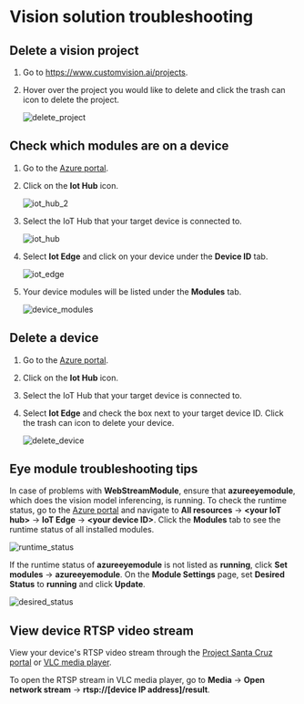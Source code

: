 # Vision solution troubleshooting

## Delete a vision project

1. Go to https://www.customvision.ai/projects.

1. Hover over the project you would like to delete and click the trash can icon to delete the project.

    ![delete_project](https://github.com/microsoft/Project-Santa-Cruz-Private-Preview/blob/main/user-guides/prototyping/article_images/vision_delete_project.png)

## Check which modules are on a device

1. Go to the [Azure portal](https://portal.azure.com/?feature.canmodifystamps=true&Microsoft_Azure_Iothub=aduprod&microsoft_azure_marketplace_ItemHideKey=Microsoft_Azure_ADUHidden#home).

1. Click on the **Iot Hub** icon.

    ![iot_hub_2](https://github.com/microsoft/Project-Santa-Cruz-Private-Preview/blob/main/user-guides/prototyping/article_images/vision_iot_hub_2.png)

1. Select the IoT Hub that your target device is connected to.

    ![iot_hub](https://github.com/microsoft/Project-Santa-Cruz-Private-Preview/blob/main/user-guides/prototyping/article_images/vision_iot_hub.png)

1. Select **Iot Edge** and click on your device under the **Device ID** tab.

    ![iot_edge](https://github.com/microsoft/Project-Santa-Cruz-Private-Preview/blob/main/user-guides/prototyping/article_images/vision_iot_edge.png)

1. Your device modules will be listed under the **Modules** tab.

    ![device_modules](https://github.com/microsoft/Project-Santa-Cruz-Private-Preview/blob/main/user-guides/prototyping/article_images/vision_device_modules.png)

## Delete a device

1. Go to the [Azure portal](https://portal.azure.com/?feature.canmodifystamps=true&Microsoft_Azure_Iothub=aduprod&microsoft_azure_marketplace_ItemHideKey=Microsoft_Azure_ADUHidden#home).

1. Click on the **Iot Hub** icon.

1. Select the IoT Hub that your target device is connected to.

1. Select **Iot Edge** and check the box next to your target device ID. Click the trash can icon to delete your device.

    ![delete_device](https://github.com/microsoft/Project-Santa-Cruz-Private-Preview/blob/main/user-guides/prototyping/article_images/vision_delete_device.png)

## Eye module troubleshooting tips

In case of problems with **WebStreamModule**, ensure that **azureeyemodule**, which does the vision model inferencing, is running. To check the runtime status, go to the [Azure portal](https://portal.azure.com/?feature.canmodifystamps=true&Microsoft_Azure_Iothub=aduprod&microsoft_azure_marketplace_ItemHideKey=Microsoft_Azure_ADUHidden#home) and navigate to **All resources** -> **\<your IoT hub>** -> **IoT Edge** -> **\<your device ID>**. Click the **Modules** tab to see the runtime status of all installed modules.

![runtime_status](https://github.com/microsoft/Project-Santa-Cruz-Private-Preview/blob/main/user-guides/updating/images/ota_iot_edge_device_page.png)

If the runtime status of **azureeyemodule** is not listed as **running**, click **Set modules** -> **azureeyemodule**. On the **Module Settings** page, set **Desired Status** to **running** and click **Update**.

 ![desired_status](https://github.com/microsoft/Project-Santa-Cruz-Private-Preview/blob/main/user-guides/updating/images/firmware_desired_status_stopped.png)

## View device RTSP video stream

View your device's RTSP video stream through the [Project Santa Cruz portal](https://github.com/microsoft/Project-Santa-Cruz-Private-Preview/blob/main/user-guides/prototyping/how-tos/vision/vision_view_video-stream.md) or [VLC media player](https://www.videolan.org/vlc/index.html).

To open the RTSP stream in VLC media player, go to **Media** -> **Open network stream** -> **rtsp://[device IP address]/result**.